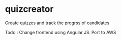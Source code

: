 quizcreator
===========


Create quizzes and track the progrss of candidates


Todo :
Change frontend using Angular JS.
Port to AWS

